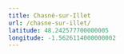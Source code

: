 ```yaml
---
title: Chasné-sur-Illet
url: /chasne-sur-illet/
latitude: 48.242577700000005
longitude: -1.5626114000000002
---
```


